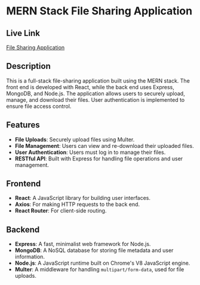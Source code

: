 # MERN Stack File Sharing Application

## Live Link

[File Sharing Application]()

## Description

This is a full-stack file-sharing application built using the MERN stack. The front end is developed with React, while the back end uses Express, MongoDB, and Node.js. The application allows users to securely upload, manage, and download their files. User authentication is implemented to ensure file access control.

## Features

- **File Uploads**: Securely upload files using Multer.
- **File Management**: Users can view and re-download their uploaded files.
- **User Authentication**: Users must log in to manage their files.
- **RESTful API**: Built with Express for handling file operations and user management.

## Frontend

- **React**: A JavaScript library for building user interfaces.
- **Axios**: For making HTTP requests to the back end.
- **React Router**: For client-side routing.

## Backend

- **Express**: A fast, minimalist web framework for Node.js.
- **MongoDB**: A NoSQL database for storing file metadata and user information.
- **Node.js**: A JavaScript runtime built on Chrome's V8 JavaScript engine.
- **Multer**: A middleware for handling `multipart/form-data`, used for file uploads.
